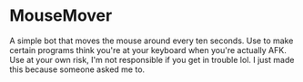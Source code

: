 # MouseMover
A simple bot that moves the mouse around every ten seconds. Use to make certain programs think you're at your keyboard when you're actually AFK. Use at your own risk, I'm not responsible if you get in trouble lol. I just made this because someone asked me to.

